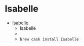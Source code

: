 # Isabelle
- [Isabelle](https://www.cl.cam.ac.uk/research/hvg/Isabelle/)
  -  Isabelle
  - 
  - `brew cask install Isabelle`
